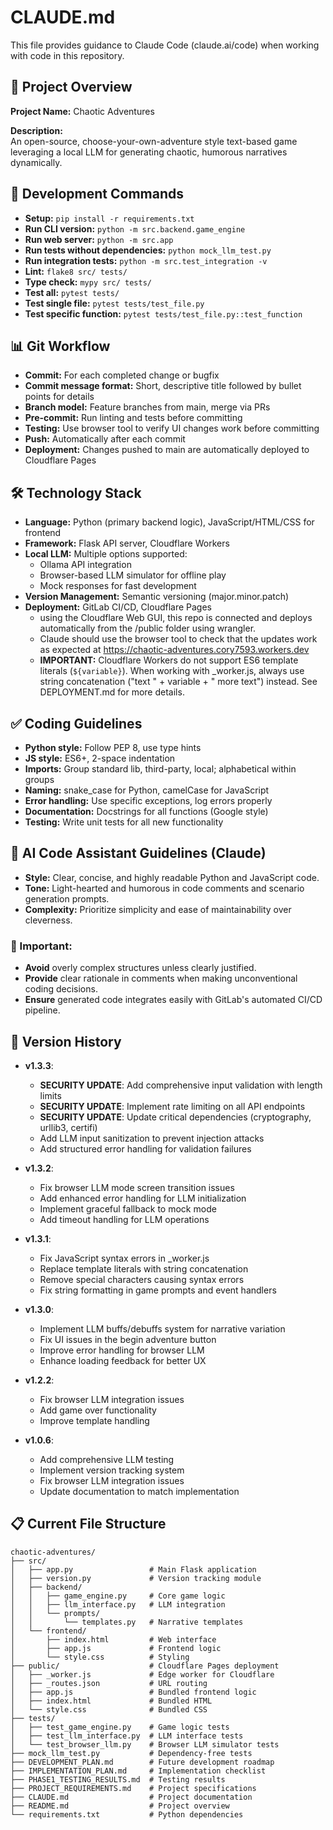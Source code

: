# CLAUDE.md

This file provides guidance to Claude Code (claude.ai/code) when working with code in this repository.

## 🎲 Project Overview
**Project Name:** Chaotic Adventures

**Description:**  
An open-source, choose-your-own-adventure style text-based game leveraging a local LLM for generating chaotic, humorous narratives dynamically.

## 🚀 Development Commands
- **Setup:** `pip install -r requirements.txt`
- **Run CLI version:** `python -m src.backend.game_engine`
- **Run web server:** `python -m src.app`
- **Run tests without dependencies:** `python mock_llm_test.py`
- **Run integration tests:** `python -m src.test_integration -v`
- **Lint:** `flake8 src/ tests/`
- **Type check:** `mypy src/ tests/`
- **Test all:** `pytest tests/`
- **Test single file:** `pytest tests/test_file.py`
- **Test specific function:** `pytest tests/test_file.py::test_function`

## 📊 Git Workflow
- **Commit:** For each completed change or bugfix
- **Commit message format:** Short, descriptive title followed by bullet points for details
- **Branch model:** Feature branches from main, merge via PRs
- **Pre-commit:** Run linting and tests before committing
- **Testing:** Use browser tool to verify UI changes work before committing
- **Push:** Automatically after each commit
- **Deployment:** Changes pushed to main are automatically deployed to Cloudflare Pages

## 🛠️ Technology Stack
- **Language:** Python (primary backend logic), JavaScript/HTML/CSS for frontend
- **Framework:** Flask API server, Cloudflare Workers
- **Local LLM:** Multiple options supported:
  - Ollama API integration
  - Browser-based LLM simulator for offline play
  - Mock responses for fast development
- **Version Management:** Semantic versioning (major.minor.patch)
- **Deployment:** GitLab CI/CD, Cloudflare Pages 
  - using the Cloudflare Web GUI, this repo is connected and deploys automatically from the /public folder using wrangler.
  - Claude should use the browser tool to check that the updates work as expected at https://chaotic-adventures.cory7593.workers.dev
  - **IMPORTANT:** Cloudflare Workers do not support ES6 template literals (`${variable}`). When working with _worker.js, always use string concatenation ("text " + variable + " more text") instead. See DEPLOYMENT.md for more details.

## ✅ Coding Guidelines
- **Python style:** Follow PEP 8, use type hints
- **JS style:** ES6+, 2-space indentation
- **Imports:** Group standard lib, third-party, local; alphabetical within groups
- **Naming:** snake_case for Python, camelCase for JavaScript
- **Error handling:** Use specific exceptions, log errors properly
- **Documentation:** Docstrings for all functions (Google style)
- **Testing:** Write unit tests for all new functionality

## 📌 AI Code Assistant Guidelines (Claude)
- **Style:** Clear, concise, and highly readable Python and JavaScript code.
- **Tone:** Light-hearted and humorous in code comments and scenario generation prompts.
- **Complexity:** Prioritize simplicity and ease of maintainability over cleverness.

### 🚩 Important:
- **Avoid** overly complex structures unless clearly justified.
- **Provide** clear rationale in comments when making unconventional coding decisions.
- **Ensure** generated code integrates easily with GitLab's automated CI/CD pipeline.

## 📝 Version History
- **v1.3.3**:
  - **SECURITY UPDATE**: Add comprehensive input validation with length limits
  - **SECURITY UPDATE**: Implement rate limiting on all API endpoints
  - **SECURITY UPDATE**: Update critical dependencies (cryptography, urllib3, certifi)
  - Add LLM input sanitization to prevent injection attacks
  - Add structured error handling for validation failures

- **v1.3.2**:
  - Fix browser LLM mode screen transition issues
  - Add enhanced error handling for LLM initialization
  - Implement graceful fallback to mock mode
  - Add timeout handling for LLM operations

- **v1.3.1**:
  - Fix JavaScript syntax errors in _worker.js
  - Replace template literals with string concatenation
  - Remove special characters causing syntax errors
  - Fix string formatting in game prompts and event handlers

- **v1.3.0**:
  - Implement LLM buffs/debuffs system for narrative variation
  - Fix UI issues in the begin adventure button
  - Improve error handling for browser LLM
  - Enhance loading feedback for better UX

- **v1.2.2**: 
  - Fix browser LLM integration issues
  - Add game over functionality
  - Improve template handling

- **v1.0.6**: 
  - Add comprehensive LLM testing
  - Implement version tracking system
  - Fix browser LLM integration issues
  - Update documentation to match implementation

## 📋 Current File Structure
```
chaotic-adventures/
├── src/
│   ├── app.py                 # Main Flask application
│   ├── version.py             # Version tracking module
│   ├── backend/
│   │   ├── game_engine.py     # Core game logic
│   │   ├── llm_interface.py   # LLM integration
│   │   └── prompts/
│   │       └── templates.py   # Narrative templates
│   └── frontend/
│       ├── index.html         # Web interface
│       ├── app.js             # Frontend logic
│       └── style.css          # Styling
├── public/                    # Cloudflare Pages deployment
│   ├── _worker.js             # Edge worker for Cloudflare
│   ├── _routes.json           # URL routing
│   ├── app.js                 # Bundled frontend logic
│   ├── index.html             # Bundled HTML
│   └── style.css              # Bundled CSS
├── tests/
│   ├── test_game_engine.py    # Game logic tests
│   ├── test_llm_interface.py  # LLM interface tests
│   └── test_browser_llm.py    # Browser LLM simulator tests
├── mock_llm_test.py           # Dependency-free tests
├── DEVELOPMENT_PLAN.md        # Future development roadmap
├── IMPLEMENTATION_PLAN.md     # Implementation checklist
├── PHASE1_TESTING_RESULTS.md  # Testing results
├── PROJECT_REQUIREMENTS.md    # Project specifications
├── CLAUDE.md                  # Project documentation
├── README.md                  # Project overview
└── requirements.txt           # Python dependencies
```